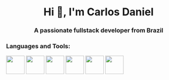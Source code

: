 <h1 align="center">Hi 👋, I'm Carlos Daniel</h1>
<h3 align="center">A passionate fullstack developer from Brazil</h3>

<p align="left">
</p>

<h3 align="left">Languages and Tools:</h3>
<p>
  <img align="center" src="https://cdn.jsdelivr.net/gh/devicons/devicon/icons/html5/html5-original.svg" width="50" heigth-"50">
  <img align="center" src="https://cdn.jsdelivr.net/gh/devicons/devicon/icons/css3/css3-original.svg" width="50" heigth-"50">
  <img align="center" src="https://cdn.jsdelivr.net/gh/devicons/devicon/icons/javascript/javascript-original.svg" width="50" heigth-"50">
  <img align="center" src="https://cdn.jsdelivr.net/gh/devicons/devicon/icons/php/php-original.svg" width="50" heigth-"50">
  <img align="center" src="https://cdn.jsdelivr.net/gh/devicons/devicon/icons/mysql/mysql-original.svg" width="50" heigth-"50">
  <img align="center" src="https://cdn.jsdelivr.net/gh/devicons/devicon/icons/laravel/laravel-plain.svg" width="50" heigth-"50">
 </p>
